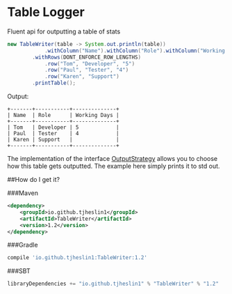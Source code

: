 # Table Logger

Fluent api for outputting a table of stats

```java
new TableWriter(table -> System.out.println(table))
            .withColumn("Name").withColumn("Role").withColumn("Working Days")
        .withRows(DONT_ENFORCE_ROW_LENGTHS)
            .row("Tom", "Developer", "5")
            .row("Paul", "Tester", "4")
            .row("Karen", "Support")
        .printTable();
```

Output:

```
+-------+-----------+--------------+
| Name  | Role      | Working Days |
+-------+-----------+--------------+
| Tom   | Developer | 5            |
| Paul  | Tester    | 4            |
| Karen | Support   |              |
+-------+-----------+--------------+
```

The implementation of the interface [OutputStrategy](src/main/java/io/github/tjheslin1/tablewriter/OutputStrategy.java) allows you to choose how this table gets outputted.
The example here simply prints it to std out.

##How do I get it?

###Maven
```xml
<dependency>
    <groupId>io.github.tjheslin1</groupId>
    <artifactId>TableWriter</artifactId>
    <version>1.2</version>
</dependency>
```
###Gradle
```groovy
compile 'io.github.tjheslin1:TableWriter:1.2'
```
###SBT
```scala
libraryDependencies += "io.github.tjheslin1" % "TableWriter" % "1.2"
```
